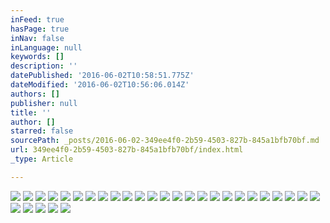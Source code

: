 ```yaml
---
inFeed: true
hasPage: true
inNav: false
inLanguage: null
keywords: []
description: ''
datePublished: '2016-06-02T10:58:51.775Z'
dateModified: '2016-06-02T10:56:06.014Z'
authors: []
publisher: null
title: ''
author: []
starred: false
sourcePath: _posts/2016-06-02-349ee4f0-2b59-4503-827b-845a1bfb70bf.md
url: 349ee4f0-2b59-4503-827b-845a1bfb70bf/index.html
_type: Article

---
```

![](https://the-grid-user-content.s3-us-west-2.amazonaws.com/8c6f88df-5b7a-4c5e-9753-81292a4b7f65.jpg)
![](https://the-grid-user-content.s3-us-west-2.amazonaws.com/55a70be3-c569-4a8f-a962-e62557ffb6f9.jpg)
![](https://the-grid-user-content.s3-us-west-2.amazonaws.com/d8a33a7f-7102-4f7f-8e68-93eb7c87839a.jpg)
![](https://the-grid-user-content.s3-us-west-2.amazonaws.com/d0623fa0-72d9-4c14-868d-eaafd275e894.jpg)
![](https://the-grid-user-content.s3-us-west-2.amazonaws.com/4e520b84-c7a6-4b9f-ba79-20e4576392f8.jpg)
![](https://the-grid-user-content.s3-us-west-2.amazonaws.com/120d9c96-344a-47df-8fd5-f9796f2db16a.jpg)
![](https://the-grid-user-content.s3-us-west-2.amazonaws.com/77fc83ce-31d2-4fc4-8237-6dd3eb18249d.jpg)
![](https://the-grid-user-content.s3-us-west-2.amazonaws.com/f46409b5-81b7-453e-aa51-e4006130dc0e.jpg)
![](https://the-grid-user-content.s3-us-west-2.amazonaws.com/acbe031a-72da-4caa-80d9-eb53da5d1c34.jpg)
![](https://the-grid-user-content.s3-us-west-2.amazonaws.com/716870b2-80e0-40a8-a99f-37deb946ffe1.jpg)
![](https://the-grid-user-content.s3-us-west-2.amazonaws.com/3ca41f8f-0a11-4b91-82ad-6b54da76df9a.jpg)
![](https://the-grid-user-content.s3-us-west-2.amazonaws.com/47d9ddb8-accd-45c3-bda3-d4494b88175f.jpg)
![](https://the-grid-user-content.s3-us-west-2.amazonaws.com/742f0c4e-860a-4259-9340-d6f00ad3a60f.jpg)
![](https://the-grid-user-content.s3-us-west-2.amazonaws.com/33363d36-143f-420b-a820-c2a79a27ac04.jpg)
![](https://the-grid-user-content.s3-us-west-2.amazonaws.com/4d9a2375-1f30-4636-9455-e558c777c81f.jpg)
![](https://the-grid-user-content.s3-us-west-2.amazonaws.com/aee3c4be-6ca1-4a1a-b04a-e4d71fa14338.jpg)
![](https://the-grid-user-content.s3-us-west-2.amazonaws.com/cccb4e9d-5b79-457a-9ef2-52e94d67821c.jpg)
![](https://the-grid-user-content.s3-us-west-2.amazonaws.com/fff5d88c-9612-4384-9b18-c3883d586dc7.jpg)
![](https://the-grid-user-content.s3-us-west-2.amazonaws.com/74976e5f-8a25-41f5-b863-933e8da2cf9a.jpg)
![](https://the-grid-user-content.s3-us-west-2.amazonaws.com/fc5185b5-3362-48ad-998e-7229c2c3e894.jpg)
![](https://the-grid-user-content.s3-us-west-2.amazonaws.com/0217705e-0022-4aec-82c1-ee37f3b3842a.jpg)
![](https://the-grid-user-content.s3-us-west-2.amazonaws.com/2d060316-83a0-46d7-a116-760daf35cd0f.jpg)
![](https://the-grid-user-content.s3-us-west-2.amazonaws.com/45858656-1900-4fd8-b8d7-c731899576c2.jpg)
![](https://the-grid-user-content.s3-us-west-2.amazonaws.com/a703ead6-5b3b-4093-9ff7-70d515c72190.jpg)
![](https://the-grid-user-content.s3-us-west-2.amazonaws.com/7c5c3e70-a26f-470f-b213-9b7e895a7023.jpg)
![](https://the-grid-user-content.s3-us-west-2.amazonaws.com/a9ca3349-a156-4ac2-95a1-898b84941edd.jpg)
![](https://the-grid-user-content.s3-us-west-2.amazonaws.com/dba5ad2d-04cf-4b6f-8429-d13e85e7d1bc.jpg)
![](https://the-grid-user-content.s3-us-west-2.amazonaws.com/bbcddc8c-7f7c-4c41-a6e4-358d5a5c8438.jpg)
![](https://the-grid-user-content.s3-us-west-2.amazonaws.com/86040077-d5d1-4449-86d4-3e6d19fb5e76.jpg)
![](https://the-grid-user-content.s3-us-west-2.amazonaws.com/ef0d296c-bf15-4f99-9082-414bf5baf48d.jpg)